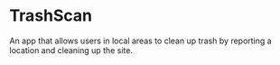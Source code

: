 # TrashScan
An app that allows users in local areas to clean up trash by reporting a location and cleaning up the site.